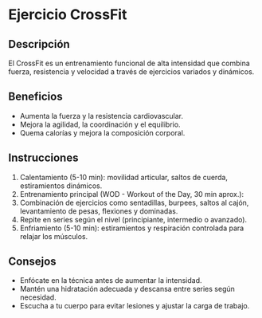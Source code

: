 # Ejercicio CrossFit 

## Descripción
El CrossFit es un entrenamiento funcional de alta intensidad que combina fuerza, resistencia y velocidad a través de ejercicios variados y dinámicos.

## Beneficios
- Aumenta la fuerza y la resistencia cardiovascular.
- Mejora la agilidad, la coordinación y el equilibrio.
- Quema calorías y mejora la composición corporal.

## Instrucciones
1. Calentamiento (5-10 min): movilidad articular, saltos de cuerda, estiramientos dinámicos.
2. Entrenamiento principal (WOD - Workout of the Day, 30 min aprox.):
3. Combinación de ejercicios como sentadillas, burpees, saltos al cajón, levantamiento de pesas, flexiones y dominadas.
4. Repite en series según el nivel (principiante, intermedio o avanzado).
5. Enfriamiento (5-10 min): estiramientos y respiración controlada para relajar los músculos.

## Consejos
- Enfócate en la técnica antes de aumentar la intensidad.
- Mantén una hidratación adecuada y descansa entre series según necesidad.
- Escucha a tu cuerpo para evitar lesiones y ajustar la carga de trabajo.